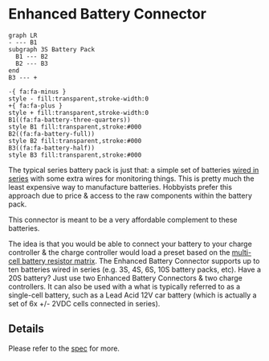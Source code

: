 Enhanced Battery Connector
==========================
```mermaid
graph LR
- --- B1
subgraph 3S Battery Pack
  B1 --- B2
  B2 --- B3
end
B3 --- +

-{ fa:fa-minus }
style - fill:transparent,stroke-width:0
+{ fa:fa-plus }
style + fill:transparent,stroke-width:0
B1((fa:fa-battery-three-quarters))
style B1 fill:transparent,stroke:#000
B2((fa:fa-battery-full))
style B2 fill:transparent,stroke:#000
B3((fa:fa-battery-half))
style B3 fill:transparent,stroke:#000
```

The typical series battery pack is just that: a simple set of batteries [wired
in series](https://en.wikipedia.org/wiki/Series_and_parallel_circuits#Series_circuits)
with some extra wires for monitoring things. This is pretty much the least
expensive way to manufacture batteries. Hobbyists prefer this approach due to
price & access to the raw components within the battery pack.

This connector is meant to be a very affordable complement to these batteries.

The idea is that you would be able to connect your battery to your charge
controller & the charge controller would load a preset based on the
[multi-cell battery resistor matrix](../../../definitions/multi-cell-battery-resistor-matrix.md).
The Enhanced Battery Connector supports up to ten batteries wired in series
(e.g. 3S, 4S, 6S, 10S battery packs, etc). Have a 20S battery? Just use two
Enhanced Battery Connectors & two charge controllers. It can also be used with
a what is typically referred to as a single-cell battery, such as a Lead Acid
12V car battery (which is actually a set of 6x +/- 2VDC cells connected in series).

Details
-------
Please refer to the [spec](../../../connectors/module-internal/header-16/header-16.yaml) for more.
